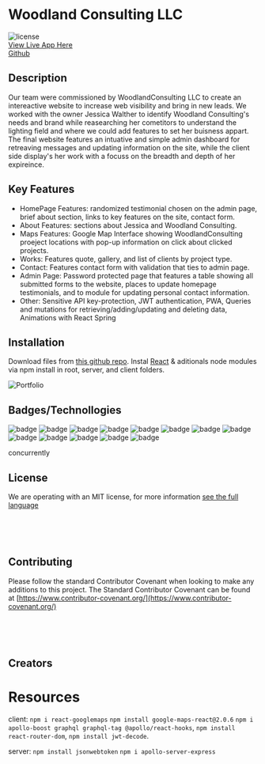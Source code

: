 # Woodland Consulting LLC

![license](https://img.shields.io/badge/MIT-License-brightgreen)
<br>
 [View Live App Here](hhttps://woodland-consulting.herokuapp.com/)
<br>
 [Github](https://github.com/SMKrizan/WoodlandConsultingLLC)

## Description 

Our team were commissioned by WoodlandConsulting LLC to create an intereactive website to increase web visibility and bring in new leads. We worked with the owner Jessica Walther to identify Woodland Consulting's needs and brand while reasearching her cometitors to understand the lighting field and where we could add features to set her buisness appart. The final website features an intuative and simple admin dashboard for retreaving messages and updating information on the site, while the client side display's her work with a focuss on the breadth and depth of her expireince. 

## Key Features
* HomePage Features: randomized testimonial chosen on the admin page, brief about section, links to key features on the site, contact form.
* About Features: sections about Jessica and Woodland Consulting.
* Maps Features: Google Map Interface showing WoodlandConsulting proeject locations with pop-up information on click about clicked projects.
* Works: Features quote, gallery, and list of clients by project type.
* Contact: Features contact form with validation that ties to admin page.
* Admin Page: Password protected page that features a table showing all submitted forms to the website, places to update homepage testimonials, and to module for updating personal contact information.  
* Other: 
Sensitive API key-protection,
JWT authentication,
PWA,
Queries and mutations for retrieving/adding/updating and deleting data,
Animations with React Spring
 
## Installation
Download files from [this github repo](https://cgsdesign.github.io/portfolio-cgs). Instal [React](https://reactjs.org/docs/getting-started.html) & aditionals node modules via npm install in root, server, and client folders.

![Portfolio](./src/assets/images/portfolio/cgsibleydesign.png)


## <a name="badge">Badges/Technollogies</a>

![badge](https://img.shields.io/badge/MERN-orange)
![badge](https://img.shields.io/badge/Apollo-brightgreen)
![badge](https://img.shields.io/badge/GraphQL-brightgreen)
![badge](https://img.shields.io/badge/MongoDBAtlas-brightgreen)
![badge](https://img.shields.io/badge/React-Spring-brightgreen)
![badge](https://img.shields.io/badge/GoogleMapsAPI-brightgreen)
![badge](https://img.shields.io/badge/ServiceWorkers-brightgreen)
![badge](https://img.shields.io/badge/JS-brightgreen)
![badge](https://img.shields.io/badge/CSS-brightgreen)
![badge](https://img.shields.io/badge/Heroku-brightgreen)
![badge](https://img.shields.io/badge/JSONWebTokens-brightgreen)
![badge](https://img.shields.io/badge/ifEnv-brightgreen)
![badge](https://img.shields.io/badge/Workbox-brightgreen)

concurrently
## License
We are operating with an MIT license, for more information [see the full language](https://choosealicense.com/licenses/mit)

</br>
</br>
</br>

## Contributing
  Please follow the standard Contributor Covenant when looking to make any additions to this project. The Standard Contributor Covenant can be found at [https://www.contributor-covenant.org/](https://www.contributor-covenant.org/)

</br>
</br>
</br>

## Creators


# Resources 

client:
`npm i react-googlemaps`
`npm install google-maps-react@2.0.6`
`npm i apollo-boost graphql graphql-tag @apollo/react-hooks`, `npm install react-router-dom`,
`npm install jwt-decode`.

server:
`npm install jsonwebtoken`
`npm i apollo-server-express`


